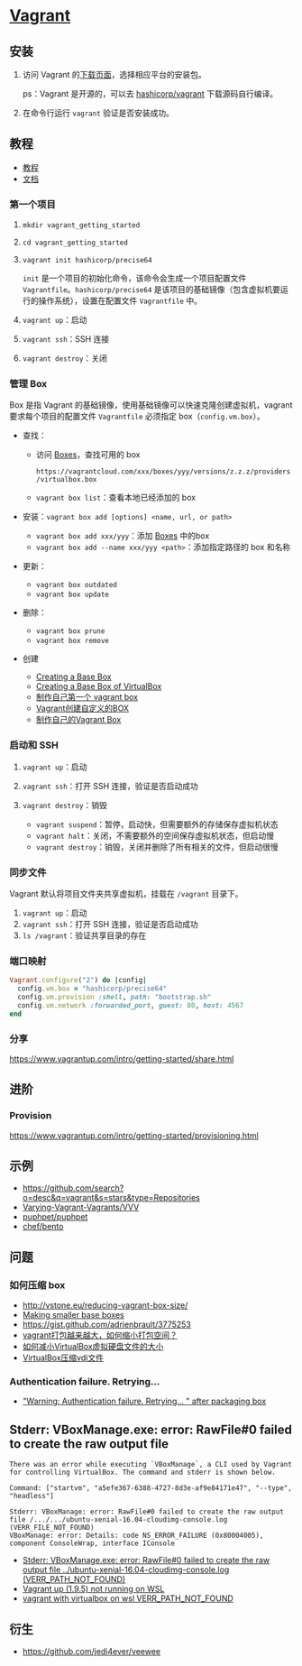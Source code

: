 # [Vagrant](https://www.vagrantup.com/)


## 安装

1. 访问 Vagrant 的[下载页面](https://www.vagrantup.com/downloads.html)，选择相应平台的安装包。

    ps：Vagrant 是开源的，可以去 [hashicorp/vagrant](https://github.com/hashicorp/vagrant) 下载源码自行编译。

2. 在命令行运行 `vagrant` 验证是否安装成功。

## 教程

- [教程](https://www.vagrantup.com/intro/index.html)
- [文档](https://www.vagrantup.com/docs/index.html)

### 第一个项目

1. `mkdir vagrant_getting_started`
2. `cd vagrant_getting_started`
3. `vagrant init hashicorp/precise64`

    `init` 是一个项目的初始化命令，该命令会生成一个项目配置文件 `Vagrantfile`。`hashicorp/precise64` 是该项目的基础镜像（包含虚拟机要运行的操作系统），设置在配置文件 `Vagrantfile` 中。

5. `vagrant up`：启动
6. `vagrant ssh`：SSH 连接
7. `vagrant destroy`：关闭


### 管理 Box

Box 是指 Vagrant 的基础镜像，使用基础镜像可以快速克隆创建虚拟机，vagrant 要求每个项目的配置文件 `Vagrantfile` 必须指定 box（`config.vm.box`）。

- 查找：

    - 访问 [Boxes](https://app.vagrantup.com/boxes/search)，查找可用的 box

        `https://vagrantcloud.com/xxx/boxes/yyy/versions/z.z.z/providers/virtualbox.box`

    - `vagrant box list`：查看本地已经添加的 box

- 安装：`vagrant box add [options] <name, url, or path>`

    - `vagrant box add xxx/yyy`：添加 [Boxes](https://app.vagrantup.com/boxes/search) 中的box
    - `vagrant box add --name xxx/yyy <path>`：添加指定路径的 box 和名称

- 更新：

    - `vagrant box outdated`
    - `vagrant box update`

- 删除：

    - `vagrant box prune`
    - `vagrant box remove`

- 创建

    - [Creating a Base Box](https://www.vagrantup.com/docs/boxes/base.html)
    - [Creating a Base Box of VirtualBox](https://www.vagrantup.com/docs/virtualbox/boxes.html)
    - [制作自己第一个 vagrant box](https://unifreak.github.io/tutorial/Making-my-first-vagrant-box)
    - [Vagrant创建自定义的BOX](http://www.winseliu.com/blog/2017/08/23/vagrant-create-your-own-box/)
    - [制作自己的Vagrant Box](https://segmentfault.com/a/1190000002507999)

### 启动和 SSH

1. `vagrant up`：启动
2. `vagrant ssh`：打开 SSH 连接，验证是否启动成功
3. `vagrant destroy`：销毁

    - `vagrant suspend`：暂停，启动快，但需要额外的存储保存虚拟机状态
    - `vagrant halt`：关闭，不需要额外的空间保存虚拟机状态，但启动慢
    - `vagrant destroy`：销毁，关闭并删除了所有相关的文件，但启动很慢

### 同步文件

Vagrant 默认将项目文件夹共享虚拟机，挂载在 `/vagrant` 目录下。

1. `vagrant up`：启动
2. `vagrant ssh`：打开 SSH 连接，验证是否启动成功
3. `ls /vagrant`：验证共享目录的存在

### 端口映射

```ruby
Vagrant.configure("2") do |config|
  config.vm.box = "hashicorp/precise64"
  config.vm.provision :shell, path: "bootstrap.sh"
  config.vm.network :forwarded_port, guest: 80, host: 4567
end
```

### 分享

https://www.vagrantup.com/intro/getting-started/share.html

## 进阶

### Provision

https://www.vagrantup.com/intro/getting-started/provisioning.html

## 示例

- https://github.com/search?o=desc&q=vagrant&s=stars&type=Repositories
- [Varying-Vagrant-Vagrants/VVV](https://github.com/Varying-Vagrant-Vagrants/VVV)
- [puphpet/puphpet](https://github.com/puphpet/puphpet)
- [chef/bento](https://github.com/chef/bento)

## 问题


### 如何压缩 box

- http://vstone.eu/reducing-vagrant-box-size/
- [Making smaller base boxes](https://github.com/mitchellh/vagrant/issues/343)
- https://gist.github.com/adrienbrault/3775253
- [vagrant打包越来越大，如何缩小打包空间？](https://segmentfault.com/q/1010000011073382)
- [如何减小VirtualBox虚拟硬盘文件的大小](https://my.oschina.net/tsl0922/blog/188276)
- [VirtualBox压缩vdi文件](https://mowblog.com/virtualbox%E5%8E%8B%E7%BC%A9vdi%E6%96%87%E4%BB%B6/)

### Authentication failure. Retrying...

- ["Warning: Authentication failure. Retrying... " after packaging box](https://github.com/hashicorp/vagrant/issues/5186#issuecomment-112052573)

## Stderr: VBoxManage.exe: error: RawFile#0 failed to create the raw output file

```
There was an error while executing `VBoxManage`, a CLI used by Vagrant
for controlling VirtualBox. The command and stderr is shown below.

Command: ["startvm", "a5efe367-6388-4727-8d3e-af9e84171e47", "--type", "headless"]

Stderr: VBoxManage: error: RawFile#0 failed to create the raw output file /.../.../ubuntu-xenial-16.04-cloudimg-console.log (VERR_FILE_NOT_FOUND)
VBoxManage: error: Details: code NS_ERROR_FAILURE (0x80004005), component ConsoleWrap, interface IConsole
```

- [Stderr: VBoxManage.exe: error: RawFile#0 failed to create the raw output file ../ubuntu-xenial-16.04-cloudimg-console.log (VERR_PATH_NOT_FOUND) ](https://github.com/joelhandwell/ubuntu_vagrant_boxes/issues/1)
- [Vagrant up (1.9.5) not running on WSL](https://github.com/hashicorp/vagrant/issues/8604)
- [vagrant with virtualbox on wsl VERR_PATH_NOT_FOUND](https://stackoverflow.com/questions/45773825/vagrant-with-virtualbox-on-wsl-verr-path-not-found)

## 衍生

- https://github.com/jedi4ever/veewee
